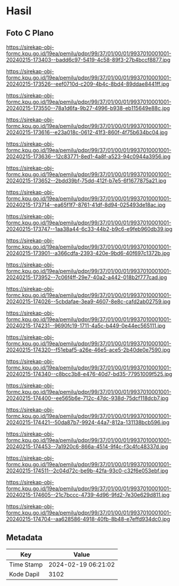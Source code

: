 # Hasil

## Foto C Plano

https://sirekap-obj-formc.kpu.go.id/19ea/pemilu/pdpr/99/37/01/00/01/9937010001001-20240215-173403--badd6c97-5419-4c58-89f3-27b4bccf8877.jpg

https://sirekap-obj-formc.kpu.go.id/19ea/pemilu/pdpr/99/37/01/00/01/9937010001001-20240215-173526--eef0710d-c209-4b4c-8bd4-89ddae8441ff.jpg

https://sirekap-obj-formc.kpu.go.id/19ea/pemilu/pdpr/99/37/01/00/01/9937010001001-20240215-173550--78a1d6fa-9b27-4996-b938-eb115649e88c.jpg

https://sirekap-obj-formc.kpu.go.id/19ea/pemilu/pdpr/99/37/01/00/01/9937010001001-20240215-173616--e23a018c-0612-41f3-860f-4f75b634bc04.jpg

https://sirekap-obj-formc.kpu.go.id/19ea/pemilu/pdpr/99/37/01/00/01/9937010001001-20240215-173636--12c83771-8ed1-4a8f-a523-94c0944a3956.jpg

https://sirekap-obj-formc.kpu.go.id/19ea/pemilu/pdpr/99/37/01/00/01/9937010001001-20240215-173652--2bdd39bf-75dd-412f-b7e5-6f1677875a21.jpg

https://sirekap-obj-formc.kpu.go.id/19ea/pemilu/pdpr/99/37/01/00/01/9937010001001-20240215-173714--ea65f1f7-8761-41df-8d94-025493de18ac.jpg

https://sirekap-obj-formc.kpu.go.id/19ea/pemilu/pdpr/99/37/01/00/01/9937010001001-20240215-173747--1aa38a44-6c33-44b2-b9c6-e9feb960db39.jpg

https://sirekap-obj-formc.kpu.go.id/19ea/pemilu/pdpr/99/37/01/00/01/9937010001001-20240215-173901--a366cdfa-2393-420e-9bd6-40f697c1372b.jpg

https://sirekap-obj-formc.kpu.go.id/19ea/pemilu/pdpr/99/37/01/00/01/9937010001001-20240215-173952--7c06f4ff-29e7-40a2-a442-018b2f777cad.jpg

https://sirekap-obj-formc.kpu.go.id/19ea/pemilu/pdpr/99/37/01/00/01/9937010001001-20240215-174026--5cbdafae-3ea9-4607-8e8c-cafd2ab02759.jpg

https://sirekap-obj-formc.kpu.go.id/19ea/pemilu/pdpr/99/37/01/00/01/9937010001001-20240215-174231--9690fc19-1711-4a5c-b449-0e44ec565111.jpg

https://sirekap-obj-formc.kpu.go.id/19ea/pemilu/pdpr/99/37/01/00/01/9937010001001-20240215-174320--f51ebaf5-a26e-46e5-ace5-2b40de0e7590.jpg

https://sirekap-obj-formc.kpu.go.id/19ea/pemilu/pdpr/99/37/01/00/01/9937010001001-20240215-174340--c8bcc3b8-e476-40d7-bd35-77951009f525.jpg

https://sirekap-obj-formc.kpu.go.id/19ea/pemilu/pdpr/99/37/01/00/01/9937010001001-20240215-174400--ee565b6e-712c-47dc-938d-75dcf118dcb7.jpg

https://sirekap-obj-formc.kpu.go.id/19ea/pemilu/pdpr/99/37/01/00/01/9937010001001-20240215-174421--50da87b7-9924-44a7-812a-131138bcb596.jpg

https://sirekap-obj-formc.kpu.go.id/19ea/pemilu/pdpr/99/37/01/00/01/9937010001001-20240215-174453--7a1920c6-866a-4514-9f4c-f3c4fc48337d.jpg

https://sirekap-obj-formc.kpu.go.id/19ea/pemilu/pdpr/99/37/01/00/01/9937010001001-20240215-174511--2c04d72c-be9b-42fa-93c0-c32f6e053ebf.jpg

https://sirekap-obj-formc.kpu.go.id/19ea/pemilu/pdpr/99/37/01/00/01/9937010001001-20240215-174605--21c7bccc-4739-4d96-9fd2-7e30e629d811.jpg

https://sirekap-obj-formc.kpu.go.id/19ea/pemilu/pdpr/99/37/01/00/01/9937010001001-20240215-174704--aa628586-4918-40fb-8b48-e7effd934dc0.jpg


## Metadata

| Key        | Value               |
| ---------- | ------------------- |
| Time Stamp | 2024-02-19 06:21:02 |
| Kode Dapil | 3102                |



